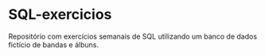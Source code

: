 # SQL-exercicios
Repositório com exercícios semanais de SQL utilizando um banco de dados fictício de bandas e álbuns. 
